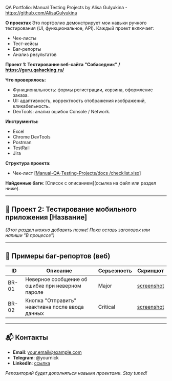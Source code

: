 QA Portfolio: Manual Testing Projects
by Alisa Gulyukina - https://github.com/AlisaGulyukina

**О проектах**
Это портфолио демонстрирует мои навыки ручного тестирования (UI, функциональное, API). Каждый проект включает:  
- Чек-листы  
- Тест-кейсы  
- Баг-репорты  
- Анализ результатов  

**Проект 1: Тестирование веб-сайта "Собаседник" / https://guru.qahacking.ru/**

**Что проверялось:**  
- Функциональность: формы регистрации, корзина, оформление заказа.  
- UI: адаптивность, корректность отображения изображений, кликабельность.
- DevTools: анализ ошибок Console / Network.

**Инструменты:**
- Excel
- Chrome DevTools
- Postman
- TestRail
- Jira

**Структура проекта:**
- Чек-лист [[Manual-QA-Testing-Projects/docs
/checklist.xlsx](https://github.com/AlisaGulyukina/Manual-QA-Testing-Projects/blob/main/docs/checklist.xlsx)]

**Найденные баги**: [Список с описанием](ссылка на файл или раздел ниже).  

---

## 📌 Проект 2: Тестирование мобильного приложения [Название]  
*(Этот раздел можно добавить позже! Пока оставь заголовок или напиши "В процессе")*  

---

## 🐞 Примеры баг-репортов (веб)  
| ID  | Описание | Серьезность | Скриншот |  
|-----|----------|-------------|----------|  
| BR-01 | Неверное сообщение об ошибке при неверном пароле | Major | [screenshot](ссылка) |  
| BR-02 | Кнопка "Отправить" неактивна после ввода данных | Critical | [screenshot](ссылка) |  

---

## 📬 Контакты  
- **Email**: your.email@example.com  
- **Telegram**: @yournick  
- **LinkedIn**: [ссылка](https://linkedin.com/in/yourname)  

*Репозиторий будет дополняться новыми проектами. Stay tuned!*  
